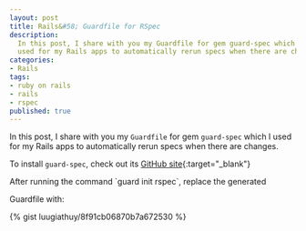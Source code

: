 ```yaml
---
layout: post
title: Rails&#58; Guardfile for RSpec
description:
  In this post, I share with you my Guardfile for gem guard-spec which I
  used for my Rails apps to automatically rerun specs when there are changes.
categories:
- Rails
tags:
- ruby on rails
- rails
- rspec
published: true
---
```


In this post, I share with you my `Guardfile` for gem `guard-spec` which I
used for my Rails apps to automatically rerun specs when there are changes.

To install `guard-spec`, check out its 
[GitHub site](https://github.com/guard/guard-rspec){:target="_blank"}

<!-- more -->After running the command `guard init rspec`, replace the generated
Guardfile with:

{% gist luugiathuy/8f91cb06870b7a672530 %}